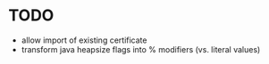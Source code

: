 # TODO

- allow import of existing certificate
- transform java heapsize flags into % modifiers (vs. literal values)
